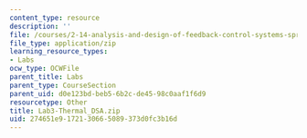 ```yaml
---
content_type: resource
description: ''
file: /courses/2-14-analysis-and-design-of-feedback-control-systems-spring-2014/274651e9172130665089373d0fc3b16d_Lab3-Thermal_DSA.zip
file_type: application/zip
learning_resource_types:
- Labs
ocw_type: OCWFile
parent_title: Labs
parent_type: CourseSection
parent_uid: d0e123bd-beb5-6b2c-de45-98c0aaf1f6d9
resourcetype: Other
title: Lab3-Thermal_DSA.zip
uid: 274651e9-1721-3066-5089-373d0fc3b16d
---
```

